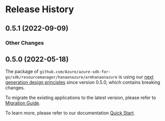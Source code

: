 # Release History

## 0.5.1 (2022-09-09)
### Other Changes


## 0.5.0 (2022-05-18)

The package of `github.com/Azure/azure-sdk-for-go/sdk/resourcemanager/hanaonazure/armhanaonazure` is using our [next generation design principles](https://azure.github.io/azure-sdk/general_introduction.html) since version 0.5.0, which contains breaking changes.

To migrate the existing applications to the latest version, please refer to [Migration Guide](https://aka.ms/azsdk/go/mgmt/migration).

To learn more, please refer to our documentation [Quick Start](https://aka.ms/azsdk/go/mgmt).